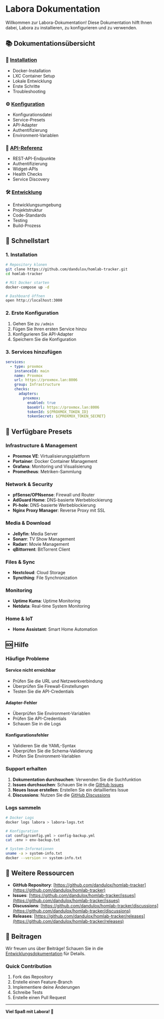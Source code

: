 # Labora Dokumentation

Willkommen zur Labora-Dokumentation! Diese Dokumentation hilft Ihnen dabei, Labora zu installieren, zu konfigurieren und zu verwenden.

## 📚 Dokumentationsübersicht

### 🚀 [Installation](INSTALLATION.md)
- Docker-Installation
- LXC Container Setup
- Lokale Entwicklung
- Erste Schritte
- Troubleshooting

### ⚙️ [Konfiguration](CONFIGURATION.md)
- Konfigurationsdatei
- Service-Presets
- API-Adapter
- Authentifizierung
- Environment-Variablen

### 🔌 [API-Referenz](API.md)
- REST-API-Endpunkte
- Authentifizierung
- Widget-APIs
- Health Checks
- Service Discovery

### 🛠️ [Entwicklung](DEVELOPMENT.md)
- Entwicklungsumgebung
- Projektstruktur
- Code-Standards
- Testing
- Build-Prozess

## 🎯 Schnellstart

### 1. Installation

```bash
# Repository klonen
git clone https://github.com/dandulox/homlab-tracker.git
cd homlab-tracker

# Mit Docker starten
docker-compose up -d

# Dashboard öffnen
open http://localhost:3000
```

### 2. Erste Konfiguration

1. Gehen Sie zu `/admin`
2. Fügen Sie Ihren ersten Service hinzu
3. Konfigurieren Sie API-Adapter
4. Speichern Sie die Konfiguration

### 3. Services hinzufügen

```yaml
services:
  - type: proxmox
    instanceId: main
    name: Proxmox
    url: https://proxmox.lan:8006
    group: Infrastructure
    checks:
      adapters:
        proxmox:
          enabled: true
          baseUrl: https://proxmox.lan:8006
          tokenId: ${PROXMOX_TOKEN_ID}
          tokenSecret: ${PROXMOX_TOKEN_SECRET}
```

## 🔧 Verfügbare Presets

### Infrastructure & Management
- **Proxmox VE**: Virtualisierungsplattform
- **Portainer**: Docker Container Management
- **Grafana**: Monitoring und Visualisierung
- **Prometheus**: Metriken-Sammlung

### Network & Security
- **pfSense/OPNsense**: Firewall und Router
- **AdGuard Home**: DNS-basierte Werbeblockierung
- **Pi-hole**: DNS-basierte Werbeblockierung
- **Nginx Proxy Manager**: Reverse Proxy mit SSL

### Media & Download
- **Jellyfin**: Media Server
- **Sonarr**: TV Show Management
- **Radarr**: Movie Management
- **qBittorrent**: BitTorrent Client

### Files & Sync
- **Nextcloud**: Cloud Storage
- **Syncthing**: File Synchronization

### Monitoring
- **Uptime Kuma**: Uptime Monitoring
- **Netdata**: Real-time System Monitoring

### Home & IoT
- **Home Assistant**: Smart Home Automation

## 🆘 Hilfe

### Häufige Probleme

#### **Service nicht erreichbar**
- Prüfen Sie die URL und Netzwerkverbindung
- Überprüfen Sie Firewall-Einstellungen
- Testen Sie die API-Credentials

#### **Adapter-Fehler**
- Überprüfen Sie Environment-Variablen
- Prüfen Sie API-Credentials
- Schauen Sie in die Logs

#### **Konfigurationsfehler**
- Validieren Sie die YAML-Syntax
- Überprüfen Sie die Schema-Validierung
- Prüfen Sie Environment-Variablen

### Support erhalten

1. **Dokumentation durchsuchen**: Verwenden Sie die Suchfunktion
2. **Issues durchsuchen**: Schauen Sie in die [GitHub Issues](https://github.com/dandulox/homlab-tracker/issues)
3. **Neues Issue erstellen**: Erstellen Sie ein detailliertes Issue
4. **Discussions**: Nutzen Sie die [GitHub Discussions](https://github.com/dandulox/homlab-tracker/discussions)

### Logs sammeln

```bash
# Docker Logs
docker logs labora > labora-logs.txt

# Konfiguration
cat config/config.yml > config-backup.yml
cat .env > env-backup.txt

# System-Informationen
uname -a > system-info.txt
docker --version >> system-info.txt
```

## 📖 Weitere Ressourcen

- **GitHub Repository**: [https://github.com/dandulox/homlab-tracker](https://github.com/dandulox/homlab-tracker)
- **Issues**: [https://github.com/dandulox/homlab-tracker/issues](https://github.com/dandulox/homlab-tracker/issues)
- **Discussions**: [https://github.com/dandulox/homlab-tracker/discussions](https://github.com/dandulox/homlab-tracker/discussions)
- **Releases**: [https://github.com/dandulox/homlab-tracker/releases](https://github.com/dandulox/homlab-tracker/releases)

## 🤝 Beitragen

Wir freuen uns über Beiträge! Schauen Sie in die [Entwicklungsdokumentation](DEVELOPMENT.md) für Details.

### Quick Contribution

1. Fork das Repository
2. Erstelle einen Feature-Branch
3. Implementiere deine Änderungen
4. Schreibe Tests
5. Erstelle einen Pull Request

---

**Viel Spaß mit Labora! 🚀**

